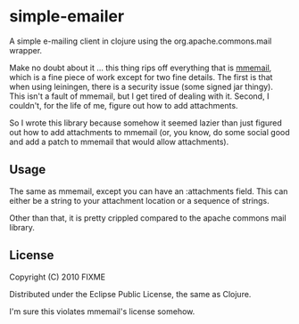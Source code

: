 # simple-emailer

A simple e-mailing client in clojure using the org.apache.commons.mail wrapper.

Make no doubt about it ... this thing rips off everything that is <a href="https://github.com/slagyr/mmemail">mmemail</a>, which is a fine piece of work except for two fine details.  The first is that when using leiningen, there is a security issue (some signed jar thingy).  This isn't a fault of mmemail, but I get tired of dealing with it.  Second, I couldn't, for the life of me, figure out how to add attachments.

So I wrote this library because somehow it seemed lazier than just figured out how to add attachments to mmemail (or, you know, do some social good and add a patch to mmemail that would allow attachments).

## Usage

The same as mmemail, except you can have an :attachments field.  This can either be a string to your attachment location or a sequence of strings.

Other than that, it is pretty crippled compared to the apache commons mail library.

## License

Copyright (C) 2010 FIXME

Distributed under the Eclipse Public License, the same as Clojure.

I'm sure this violates mmemail's license somehow.
